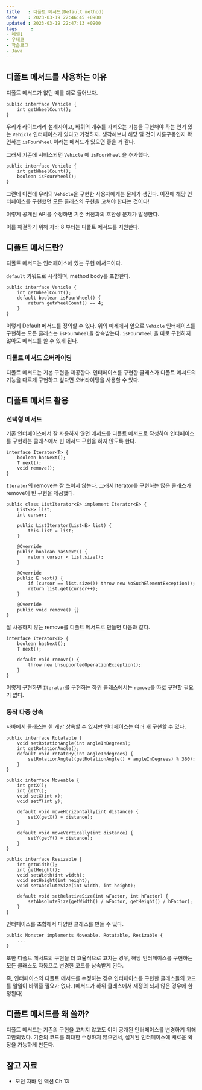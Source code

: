 ```yaml
---
title   : 디폴트 메서드(Default method)
date    : 2023-03-19 22:46:45 +0900
updated : 2023-03-19 22:47:13 +0900
tags     : 
- 레벨1
- 우테코
- 학습로그
- Java
---
```


## 디폴트 메서드를 사용하는 이유

디폴트 메서드가 없던 때를 예로 들어보자.

```
public interface Vehicle {
	int getWheelCount();	
}
```

우리가 라이브러리 설계자이고, 바퀴의 개수를 가져오는 기능을 구현해야 하는 인기 있는 ```Vehicle``` 인터페이스가 있다고 가정하자.
생각해보니 해당 탈 것이 사륜구동인지 확인하는 ```isFourWheel``` 이라는 메서드가 있으면 좋을 거 같다.  

그래서 기존에 서비스되던 ```Vehicle``` 에 ```isFourWheel``` 을 추가했다. 

```
public interface Vehicle {
	int getWheelCount();
	boolean isFourWheel();
}
```

그런데 이전에 우리의 ```Vehicle```을 구현한 사용자에게는 문제가 생긴다.
이전에 해당 인터페이스를 구현했던 모든 클래스의 구현을 고쳐야 한다는 것이다! 

이렇게 공개된 API를 수정하면 기존 버전과의 호환성 문제가 발생한다.

이를 해결하기 위해 자바 8 부터는 디폴트 메서드를 지원한다.

## 디폴트 메서드란?

디폴트 메서드는 인터페이스에 있는 구현 메서드이다.

```default``` 키워드로 시작하며, method body를 포함한다.

```
public interface Vehicle {
	int getWheelCount();
	default boolean isFourWheel() {
		return getWheelCount() == 4;
	}
}
```

이렇게 Default 메서드를 정의할 수 있다. 
위의 예제에서 앞으로 ```Vehicle``` 인터페이스를 구현하는 모든 클래스는 ```isFourWheel```을 상속받는다.
```isFourWheel``` 을 따로 구현하지 않아도 메서드를 쓸 수 있게 된다.

### 디폴트 메서드 오버라이딩

디폴트 메서드는 기본 구현을 제공한다. 
인터페이스를 구현한 클래스가 디폴트 메서드의 기능을 다르게 구현하고 싶다면 오버라이딩을 사용할 수 있다.

## 디폴트 메서드 활용

### 선택형 메서드

기존 인터페이스에서 잘 사용하지 않던 메서드를 디폴트 메서드로 작성하여 인터페이스를 구현하는 클래스에서 빈 메서드 구현을 하지 않도록 한다.

```
interface Iterator<T> {
	boolean hasNext();
	T next();
	void remove();
}
```

```Iterator```의 remove는 잘 쓰이지 않는다.
그래서 Iterator를 구현하는 많은 클래스가 remove에 빈 구현을 제공했다.

```
public class ListIterator<E> implement Iterator<E> {
	List<E> list; 
	int cursor; 
	
	public ListIterator(List<E> list) { 
		this.list = list; 
	} 
	
	@Override 
	public boolean hasNext() { 
		return cursor < list.size(); 
	} 
	
	@Override 
	public E next() { 
		if (cursor == list.size()) throw new NoSuchElementException();
		return list.get(cursor++); 
	}

	@Override
	public void remove() {}
}
```

잘 사용하지 않는 remove를 디폴트 메서드로 만들면 다음과 같다.

```
interface Iterator<T> {
	boolean hasNext();
	T next();
	
	default void remove() {
		throw new UnsupportedOperationException();
	}
}
```

이렇게 구현하면 ```Iterator```를 구현하는 하위 클래스에서는 ```remove```를 따로 구현할 필요가 없다.

### 동작 다중 상속

자바에서 클래스는 한 개만 상속할 수 있지만 인터페이스는 여러 개 구현할 수 있다.

```
public interface Rotatable {
	void setRotationAngle(int angleInDegrees);
	int getRotationAngle();
	default void rotateBy(int angleIndegrees) {
		setRotationAngle((getRotationAngle() + angleInDegrees) % 360);
	}
}
```

```
public interface Moveable {
	int getX();
	int getY();
	void setX(int x);
	void setY(int y);
	
	default void moveHorizontally(int distance) {
		setX(getX() + distance);
	}
	
	default void moveVertically(int distance) {
		setY(getY() + distance);
	}
}
```

```
public interface Resizable {
	int getWidth();
	int getHeight();
	void setWidth(int width);
	void setHeight(int height);
	void setAbsoluteSize(int width, int height);

	default void setRelativeSize(int wFactor, int hFactor) {
		setAbsoluteSize(getWidth() / wFactor, getHeight() / hFactor);
	}
}
```

인터페이스를 조합해서 다양한 클래스를 만들 수 있다.

```
public Monster implements Moveable, Rotatable, Resizable {
	...
}
```

또한 디폴트 메서드의 구현을 더 효율적으로 고치는 경우, 해당 인터페이스를 구현하는 모든 클래스도 자동으로 변경한 코드를 상속받게 된다.

즉, 인터페이스의 디폴트 메서드를 수정하는 경우 인터페이스를 구현한 클래스들의 코드를 일일이 바꿔줄 필요가 없다. (메서드가 하위 클래스에서 재정의 되지 않은 경우에 한정된다)

## 디폴트 메서드를 왜 쓸까?

디폴트 메서드는 기존의 구현을 고치지 않고도 이미 공개된 인터페이스를 변경하기 위해 고안되었다.
기존의 코드를 최대한 수정하지 않으면서, 설계된 인터페이스에 새로운 확장을 가능하게 만든다.

## 참고 자료

- 모던 자바 인 액션 Ch 13